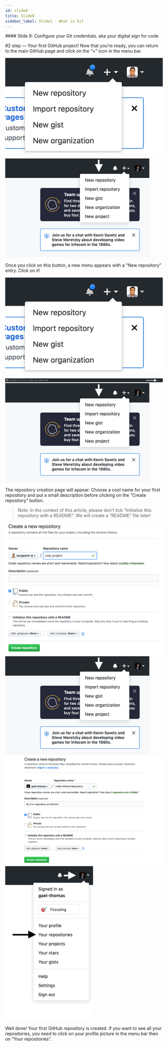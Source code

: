 ```yaml
---
id: slide8
title: Slide8
sidebar_label: Slide1 - What is Git
---
```


﻿#### Slide 9: Configure your Git credentials. aka your digital sign for code

#2 step — Your first GitHub project!
Now that you’re ready, you can return to the main GitHub page and click on the “+” icon in the menu bar.




![xxx](https://github.com/ChickenKyiv/awesome-git-article/blob/master/img/02-github-new-repository-dropdown.png)

![xxx](https://github.com/ChickenKyiv/awesome-git-article/blob/master/img/b-04-new-repository-dropdown.png)
<!-- GitHub menu bar with “+” icon -->

Once you click on this button, a new menu appears with a “New repository” entry. Click on it!


![xxx](https://github.com/ChickenKyiv/awesome-git-article/blob/master/img/02-github-new-repository-dropdown.png)

![xxx](https://github.com/ChickenKyiv/awesome-git-article/blob/master/img/b-03-new-repo-drowpdown.png)
![xxx](https://github.com/ChickenKyiv/awesome-git-article/blob/master/img/b-04-new-repository-dropdown.png)

<!-- Submenu with “New repository” entry -->
The repository creation page will appear. Choose a cool name for your first repository and put a small description before clicking on the “Create repository” button.

> Note: In the context of this article, please don’t tick “Initialize this repository with a README”. We will create a “README” file later!


![xxx](https://github.com/ChickenKyiv/awesome-git-article/blob/master/img/06-create-new-repository-form.png)
![xxx](https://github.com/ChickenKyiv/awesome-git-article/blob/master/img/b-04-new-repository-dropdown.png)
![xxx](https://github.com/ChickenKyiv/awesome-git-article/blob/master/img/b-05-new-repo-form.png)
![xxx](https://github.com/ChickenKyiv/awesome-git-article/blob/master/img/b-06-profile-dropdown.png)

<!-- Repository creation menu -->

Well done! Your first GitHub repository is created. If you want to see all your repositories, you need to click on your profile picture in the menu bar then on “Your repositories”.
